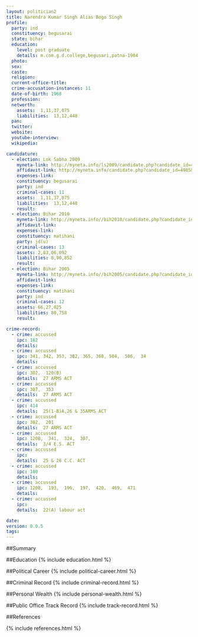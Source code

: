 ```yaml
---
layout: politician2
title: Narendra Kumar Singh Alias Bogo Singh
profile: 
  party: ind
  constituency: begusarai
  state: bihar
  education: 
    level: post graduate
    details: m.com.g.d.college,begusari,patna-1984
  photo: 
  sex: 
  caste: 
  religion: 
  current-office-title: 
  crime-accusation-instances: 11
  date-of-birth: 1968
  profession: 
  networth: 
    assets:  1,11,37,075
    liabilities:  13,12,448
  pan: 
  twitter: 
  website: 
  youtube-interview: 
  wikipedia: 

candidature: 
  - election: Lok Sabha 2009
    myneta-link: http://myneta.info/ls2009/candidate.php?candidate_id=4985
    affidavit-link: http://myneta.info/candidate.php?candidate_id=4985&scan=original
    expenses-link: 
    constituency: begusarai 
    party: ind
    criminal-cases: 11
    assets:  1,11,37,075
    liabilities:  13,12,448
    result:  
  - election: Bihar 2010
    myneta-link: http://myneta.info//bih2010/candidate.php?candidate_id=1738
    affidavit-link: 
    expenses-link: 
    constituency: matihani 
    party: jd(u)
    criminal-cases: 13
    assets: 2,83,06,092
    liabilities: 8,90,852
    result:  
  - election: Bihar 2005
    myneta-link: http://myneta.info//bih2005/candidate.php?candidate_id=41
    affidavit-link: 
    expenses-link: 
    constituency: matihani 
    party: ind
    criminal-cases: 12
    assets: 66,27,025
    liabilities: 80,758
    result:  

crime-record: 
  - crime: accussed
    ipc: 182
    details:    
  - crime: accussed
    ipc: 341, 342, 353, 382, 365, 368, 504,  506,  34
    details:    
  - crime: accussed
    ipc: 302,  120(B)
    details:  27 ARMS ACT  
  - crime: accussed
    ipc: 307,  353
    details:  27 ARMS ACT   
  - crime: accussed
    ipc: 414
    details:  25(1-B)A,26 & 35ARMS ACT  
  - crime: accussed
    ipc: 302,  201
    details:  27 ARMS ACT   
  - crime: accussed
    ipc: 120B,  341,  324,  307,
    details:  3/4 E.S. ACT  
  - crime: accussed
    ipc: 
    details:  25 & 26 C.C. ACT  
  - crime: accussed
    ipc: 180
    details:    
  - crime: accussed
    ipc: 120B,  193,  196,  197,  420,  469,  471
    details:    
  - crime: accussed
    ipc: 
    details:  22(A) labour act  

date: 
version: 0.0.5
tags: 
---
```

##Summary


##Education
{% include education.html %}


##Political Career
{% include political-career.html %}


##Criminal Record
{% include criminal-record.html %}


##Personal Wealth
{% include personal-wealth.html %}


##Public Office Track Record
{% include track-record.html %}


##References


{% include references.html %}